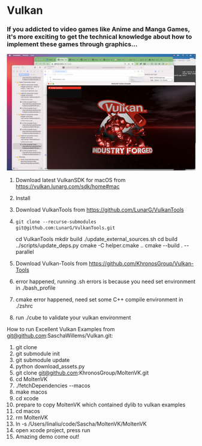 # Vulkan
### If you addicted to video games like Anime and Manga Games, it's more exciting to get the technical knowledge about how to implement these games through graphics...

![This is my png](https://github.com/Lina-Liuna/Vulkan/raw/main/Succeed%20Running%20Vulkan%20Examples%20on%20my%20macOS.jpg)

1. Download latest VulkanSDK for macOS from https://vulkan.lunarg.com/sdk/home#mac
2. Install
3. Download VulkanTools from https://github.com/LunarG/VulkanTools
4.     git clone --recurse-submodules git@github.com:LunarG/VulkanTools.git
    cd VulkanTools
    mkdir build
    ./update_external_sources.sh
    cd build
    ../scripts/update_deps.py
    cmake -C helper.cmake ..
    cmake --build . --parallel

5. Download Vulkan-Tools from https://github.com/KhronosGroup/Vulkan-Tools

6. error happened, running .sh errors is because you need set environment in ./bash_profile
7. cmake error happened, need set some C++ compile environment in ./zshrc
8. run ./cube to validate your vulkan environment

How to run Excellent Vulkan Examples from git@github.com:SaschaWillems/Vulkan.git:
1. git clone
2. git submodule init
3. git submodule update
4. python download_assets.py
5. git clone git@github.com:KhronosGroup/MoltenVK.git
6. cd MoltenVK
7. ./fetchDependencies --macos
8. make macos
9. cd xcode
10. prepare to copy MoltenVK which contained dylib to vulkan examples
11. cd macos
12. rm MoltenVK
13. ln -s /Users/linaliu/code/Sascha/MoltenVK/MoltenVK
14. open xcode project, press run
15. Amazing demo come out!
